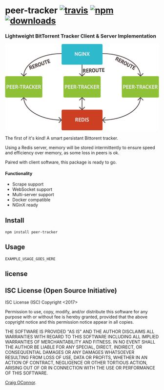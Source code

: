 # peer-tracker [![travis][travis-image]][travis-url] [![npm][npm-image]][npm-url] [![downloads][downloads-image]][downloads-url]

[travis-image]: https://travis-ci.org/CraigglesO/peer-tracker.svg?branch=master
[travis-url]: https://travis-ci.org/CraigglesO/peer-tracker
[npm-image]: https://img.shields.io/npm/v/peer-tracker.svg
[npm-url]: https://npmjs.org/package/peer-tracker
[downloads-image]: https://img.shields.io/npm/dm/peer-tracker.svg
[downloads-url]: https://npmjs.org/package/peer-tracker

### Lightweight BitTorrent Tracker Client & Server Implementation

<div style="text-align:center"><img src ="https://github.com/CraigglesO/peer-tracker/blob/master/img/tracker.png" /></div>

The first of it's kind! A smart persistant Bittorent tracker.

Using a Redis server, memory will be stored intermittently to ensure speed and efficiency over memory, as some loss in peers is ok.

Paired with client software, this package is ready to go.

#### Functionality

* Scrape support
* WebSocket support
* Multi-server support
* Docker compatible
* NGinX ready

## Install

```
npm install peer-tracker

```

## Usage
```
EXAMPLE_USAGE_GOES_HERE

```




## license

## ISC License (Open Source Initiative)

ISC License (ISC)
Copyright <2017> <Craig OConnor>

Permission to use, copy, modify, and/or distribute this software for any purpose with or without fee is hereby granted, provided that the above copyright notice and this permission notice appear in all copies.

THE SOFTWARE IS PROVIDED "AS IS" AND THE AUTHOR DISCLAIMS ALL WARRANTIES WITH REGARD TO THIS SOFTWARE INCLUDING ALL IMPLIED WARRANTIES OF MERCHANTABILITY AND FITNESS. IN NO EVENT SHALL THE AUTHOR BE LIABLE FOR ANY SPECIAL, DIRECT, INDIRECT, OR CONSEQUENTIAL DAMAGES OR ANY DAMAGES WHATSOEVER RESULTING FROM LOSS OF USE, DATA OR PROFITS, WHETHER IN AN ACTION OF CONTRACT, NEGLIGENCE OR OTHER TORTIOUS ACTION, ARISING OUT OF OR IN CONNECTION WITH THE USE OR PERFORMANCE OF THIS SOFTWARE.

[Craig OConnor](http://connor-craig.us).
